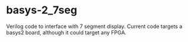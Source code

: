 # basys-2_7seg
Verilog code to interface with 7 segment display. Current code targets a basys2 board, although it could target any FPGA.
